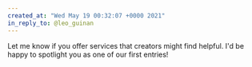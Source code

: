 ```yaml
---
created_at: "Wed May 19 00:32:07 +0000 2021"
in_reply_to: @leo_guinan
---
```


Let me know if you offer services that creators might find helpful. I'd be happy to spotlight you as one of our first entries!